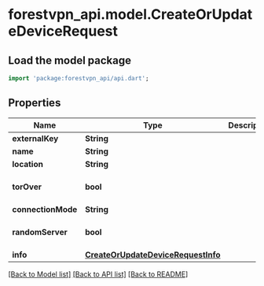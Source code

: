 # forestvpn_api.model.CreateOrUpdateDeviceRequest

## Load the model package
```dart
import 'package:forestvpn_api/api.dart';
```

## Properties
Name | Type | Description | Notes
------------ | ------------- | ------------- | -------------
**externalKey** | **String** |  | [optional] 
**name** | **String** |  | [optional] 
**location** | **String** |  | [optional] 
**torOver** | **bool** |  | [optional] [default to false]
**connectionMode** | **String** |  | [optional] 
**randomServer** | **bool** |  | [optional] [default to false]
**info** | [**CreateOrUpdateDeviceRequestInfo**](CreateOrUpdateDeviceRequestInfo.md) |  | [optional] 

[[Back to Model list]](../README.md#documentation-for-models) [[Back to API list]](../README.md#documentation-for-api-endpoints) [[Back to README]](../README.md)


